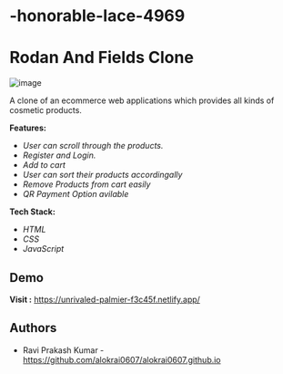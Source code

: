 # -honorable-lace-4969

# Rodan And Fields Clone
![image](https://github.com/alokrai0607/Rodan-Fields/assets/112754692/ec17bd02-f68f-4a9e-9dbe-ea191b3f29d0)

A clone of an ecommerce web applications which provides all kinds of cosmetic  products.

**Features:**
- *User can scroll through the products.*
- *Register and Login.*
- *Add to cart*
- *User can sort their products accordingally*
- *Remove Products from cart easily*
- *QR Payment Option avilable*

**Tech Stack:** 
- *HTML*
- *CSS*
- *JavaScript*

## Demo

**Visit :** https://unrivaled-palmier-f3c45f.netlify.app/


## Authors

- Ravi Prakash Kumar - https://github.com/alokrai0607/alokrai0607.github.io





